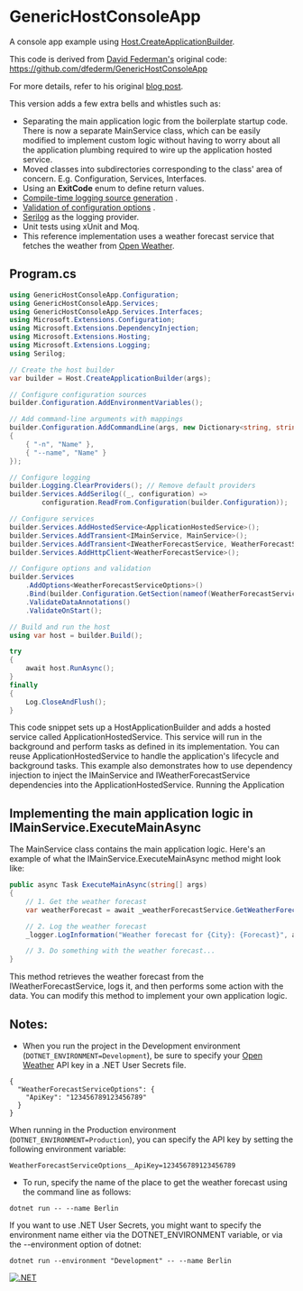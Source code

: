# GenericHostConsoleApp

A console app example
using [Host.CreateApplicationBuilder](https://learn.microsoft.com/en-us/dotnet/api/microsoft.extensions.hosting.host.createapplicationbuilder?view=net-9.0-pp).

This code is derived from [David Federman's](https://github.com/dfederm) original
code: https://github.com/dfederm/GenericHostConsoleApp

For more details, refer to his original [blog post](https://dfederm.com/building-a-console-app-with-.net-generic-host/).

This version adds a few extra bells and whistles such as:

* Separating the main application logic from the boilerplate startup code. There is now a separate MainService class,
  which can be easily modified to implement custom logic without having to worry about all the application plumbing
  required to wire up the application hosted service.
* Moved classes into subdirectories corresponding to the class' area of concern. E.g. Configuration, Services,
  Interfaces.
* Using an **ExitCode** enum to define return values.
* [Compile-time logging source generation](https://docs.microsoft.com/en-us/dotnet/core/extensions/logger-message-generator)
  .
* [Validation of configuration options](https://docs.microsoft.com/en-us/dotnet/core/extensions/options#options-validation)
  .
* [Serilog](https://serilog.net) as the logging provider.
* Unit tests using xUnit and Moq.
* This reference implementation uses a weather forecast service that fetches the weather from [Open Weather](https://openweathermap.org).

## Program.cs

```C#
using GenericHostConsoleApp.Configuration;
using GenericHostConsoleApp.Services;
using GenericHostConsoleApp.Services.Interfaces;
using Microsoft.Extensions.Configuration;
using Microsoft.Extensions.DependencyInjection;
using Microsoft.Extensions.Hosting;
using Microsoft.Extensions.Logging;
using Serilog;

// Create the host builder
var builder = Host.CreateApplicationBuilder(args);

// Configure configuration sources
builder.Configuration.AddEnvironmentVariables();

// Add command-line arguments with mappings
builder.Configuration.AddCommandLine(args, new Dictionary<string, string>
{
    { "-n", "Name" },
    { "--name", "Name" }
});

// Configure logging
builder.Logging.ClearProviders(); // Remove default providers
builder.Services.AddSerilog((_, configuration) => 
        configuration.ReadFrom.Configuration(builder.Configuration));

// Configure services
builder.Services.AddHostedService<ApplicationHostedService>();
builder.Services.AddTransient<IMainService, MainService>();
builder.Services.AddTransient<IWeatherForecastService, WeatherForecastService>();
builder.Services.AddHttpClient<WeatherForecastService>();

// Configure options and validation
builder.Services
    .AddOptions<WeatherForecastServiceOptions>()
    .Bind(builder.Configuration.GetSection(nameof(WeatherForecastServiceOptions)))
    .ValidateDataAnnotations()
    .ValidateOnStart();

// Build and run the host
using var host = builder.Build();

try
{
    await host.RunAsync();
}
finally
{
    Log.CloseAndFlush();
}
```

This code snippet sets up a HostApplicationBuilder and adds a hosted service called ApplicationHostedService. This service will run in the background and perform tasks as defined in its implementation. You can reuse ApplicationHostedService to handle the application's lifecycle and background tasks.
This example also demonstrates how to use dependency injection to inject the IMainService and IWeatherForecastService dependencies into the ApplicationHostedService.
Running the Application

## Implementing the main application logic in IMainService.ExecuteMainAsync

The MainService class contains the main application logic. Here's an example of what the IMainService.ExecuteMainAsync method might look like:

```C#
public async Task ExecuteMainAsync(string[] args)
{
    // 1. Get the weather forecast
    var weatherForecast = await _weatherForecastService.GetWeatherForecastAsync(args);

    // 2. Log the weather forecast
    _logger.LogInformation("Weather forecast for {City}: {Forecast}", args[0], weatherForecast);

    // 3. Do something with the weather forecast...
}
```

This method retrieves the weather forecast from the IWeatherForecastService, logs it, and then performs some action with the data. You can modify this method to implement your own application logic.

## Notes:
* When you run the project in the Development environment (`DOTNET_ENVIRONMENT=Development`), be sure to specify your [Open Weather](https://openweathermap.org) API key in a .NET User Secrets file.

```
{
  "WeatherForecastServiceOptions": {
    "ApiKey": "123456789123456789"
  }
}
```

When running in the Production environment (`DOTNET_ENVIRONMENT=Production`), you can specify the API key by setting the following environment variable:

```
WeatherForecastServiceOptions__ApiKey=123456789123456789
```

* To run, specify the name of the place to get the weather forecast using the command line as follows:

```
dotnet run -- --name Berlin
```

If you want to use .NET User Secrets, you might want to specify the environment name either via the DOTNET_ENVIRONMENT variable, or via the --environment option of dotnet:

```
dotnet run --environment "Development" -- --name Berlin
```


[![.NET](https://github.com/egarcia74/GenericHostConsoleApp/actions/workflows/dotnet.yml/badge.svg)](https://github.com/egarcia74/GenericHostConsoleApp/actions/workflows/dotnet.yml)
